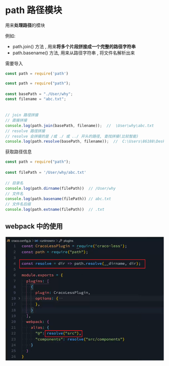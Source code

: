 # path 路径模块
用来**处理路径**的模块

例如: 
* path.join() 方法 , 用来**将多个片段拼接成一个完整的路径字符串**
* path.basename() 方法, 用来从路径字符串 , 将文件名解析出来

需要导入
```js
const path = require('path')
```
```js
const path = require("path");

const basePath = "./User/why";
const filename = "abc.txt";


// join 路径拼接
// 直接拼接
console.log(path.join(basePath, filename));  //  \User\why\abc.txt
// resolve 路径拼接
// resolve 会拼接的是 /或 ./ 或 ../ 开头的路径, 查找拼接(比较智能)
console.log(path.resolve(basePath, filename));  //  C:\Users\86188\Desktop\node-demo\User\why\abc.txt
```
获取路径信息
```js
const path = require("path");

const filePath = '/User/why/abc.txt'

// 目录名
console.log(path.dirname(filePath))  // /User/why
// 文件名
console.log(path.basename(filePath)) // abc.txt
// 文件名后缀
console.log(path.extname(filePath))  // .txt
```
## webpack 中的使用
![图片](../.vuepress/public/images/pathqita.png)
<!-- ## 路径拼接
### path.join() 语法格式
```
path.join([...paths])
```

* `...paths<string>`路径片段的序列
* 返回值 `<string>`

```js
const pathStr = path.join('/a','/b/c','../','./d','e')
// 注意 :  ../ 会抵消紧挨在前面的路径
console.log(pathStr)  // 输出 \a\b\d\e

const pathStr2 = path.join(__dirname , './file/1.txt')
console.log(pathStr2) // 输出 当前文件所处的目录\files\1.txt
```

## 获取路径中的文件名
### path.basename() 语法格式
```
path.basename(path[,ext])
```
* `path <string>` 必选参数, 表示路径的字符串
* `ext <string>` 可选参数 , 表示文件扩展名
* 返回 : 表示路径中的最后一部分

```js
const fpath = '/a/b/c/index.html' // 问价内存放路径

const fullName = path.basename(fpath)
console.log(fullName) // 输出 index.html


const nameWithoutExtension = path.basename(fpath , '.html')
console.log(nameWithoutExtension) // 输出 index
```
## 获取路径中文件扩展名
### path.extname() 语法格式

```
path.extname(path)
```
参数
* `path<string>`: 必选参数, 表示路径字符串
* 返回 : 返回的发ode扩展名字符串 

```js
const fpath = '/a/b/c/index.html' // 问价内存放路径

const fext = path.extname(fpath)
console.log(fext)  // 输出 .html
```
 -->

